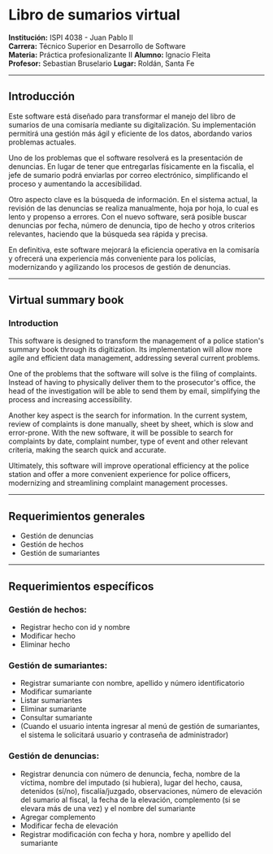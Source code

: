 
# Libro de sumarios virtual

**Institución:** ISPI 4038 - Juan Pablo II  
**Carrera:** Técnico Superior en Desarrollo de Software  
**Materia:** Práctica profesionalizante II 
**Alumno:** Ignacio Fleita  
**Profesor:** Sebastian Bruselario
**Lugar:** Roldán, Santa Fe  

---

## Introducción

Este software está diseñado para transformar el manejo del libro de sumarios de una comisaría mediante su digitalización. Su implementación permitirá una gestión más ágil y eficiente de los datos, abordando varios problemas actuales.

Uno de los problemas que el software resolverá es la presentación de denuncias. En lugar de tener que entregarlas físicamente en la fiscalía, el jefe de sumario podrá enviarlas por correo electrónico, simplificando el proceso y aumentando la accesibilidad.

Otro aspecto clave es la búsqueda de información. En el sistema actual, la revisión de las denuncias se realiza manualmente, hoja por hoja, lo cual es lento y propenso a errores. Con el nuevo software, será posible buscar denuncias por fecha, número de denuncia, tipo de hecho y otros criterios relevantes, haciendo que la búsqueda sea rápida y precisa.

En definitiva, este software mejorará la eficiencia operativa en la comisaría y ofrecerá una experiencia más conveniente para los policías, modernizando y agilizando los procesos de gestión de denuncias.

---

## Virtual summary book

### Introduction

This software is designed to transform the management of a police station's summary book through its digitization. Its implementation will allow more agile and efficient data management, addressing several current problems.

One of the problems that the software will solve is the filing of complaints. Instead of having to physically deliver them to the prosecutor's office, the head of the investigation will be able to send them by email, simplifying the process and increasing accessibility.

Another key aspect is the search for information. In the current system, review of complaints is done manually, sheet by sheet, which is slow and error-prone. With the new software, it will be possible to search for complaints by date, complaint number, type of event and other relevant criteria, making the search quick and accurate.

Ultimately, this software will improve operational efficiency at the police station and offer a more convenient experience for police officers, modernizing and streamlining complaint management processes.

---

## Requerimientos generales

- Gestión de denuncias  
- Gestión de hechos  
- Gestión de sumariantes  

---

## Requerimientos específicos

### Gestión de hechos:

- Registrar hecho con id y nombre  
- Modificar hecho  
- Eliminar hecho  

### Gestión de sumariantes:

- Registrar sumariante con nombre, apellido y número identificatorio  
- Modificar sumariante  
- Listar sumariantes  
- Eliminar sumariante  
- Consultar sumariante  
- (Cuando el usuario intenta ingresar al menú de gestión de sumariantes, el sistema le solicitará usuario y contraseña de administrador)

### Gestión de denuncias: 

- Registrar denuncia con número de denuncia, fecha, nombre de la víctima, nombre del imputado (si hubiera), lugar del hecho, causa, detenidos (sí/no), fiscalía/juzgado, observaciones, número de elevación del sumario al fiscal, la fecha de la elevación, complemento (si se elevara más de una vez) y el nombre del sumariante  
- Agregar complemento  
- Modificar fecha de elevación  
- Registrar modificación con fecha y hora, nombre y apellido del sumariante  

